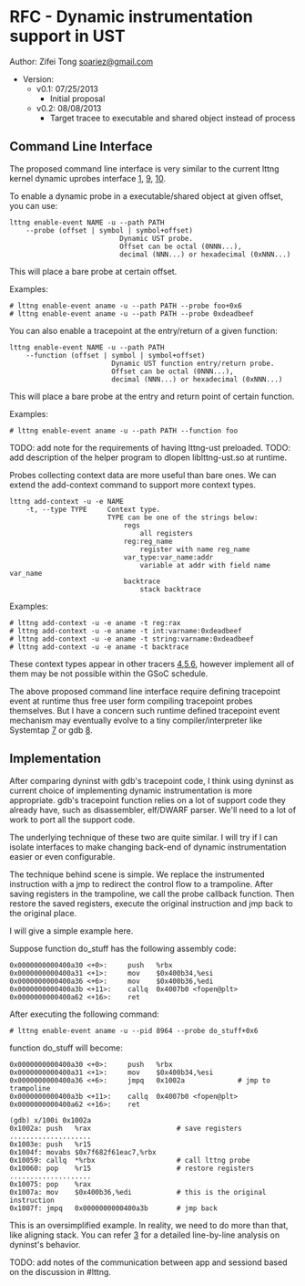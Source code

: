 RFC - Dynamic instrumentation support in UST
============================================

Author: Zifei Tong <soariez@gmail.com>

- Version:
    - v0.1: 07/25/2013
        - Initial proposal
    - v0.2: 08/08/2013
        - Target tracee to executable and shared object instead of process

Command Line Interface
----------------------

The proposed command line interface is very similar to the current lttng kernel
dynamic uprobes interface [1], [9], [10].

To enable a dynamic probe in a executable/shared object at given offset, you can use:

    lttng enable-event NAME -u --path PATH
        --probe (offset | symbol | symbol+offset)
                               Dynamic UST probe.
                               Offset can be octal (0NNN...),
                               decimal (NNN...) or hexadecimal (0xNNN...)

This will place a bare probe at certain offset.

Examples:

    # lttng enable-event aname -u --path PATH --probe foo+0x6
    # lttng enable-event aname -u --path PATH --probe 0xdeadbeef

You can also enable a tracepoint at the entry/return of a given function:

    lttng enable-event NAME -u --path PATH
        --function (offset | symbol | symbol+offset)
                             Dynamic UST function entry/return probe.
                             Offset can be octal (0NNN...),
                             decimal (NNN...) or hexadecimal (0xNNN...)

This will place a bare probe at the entry and return point of certain function.

Examples:

    # lttng enable-event aname -u --path PATH --function foo

TODO: add note for the requirements of having lttng-ust preloaded. 
TODO: add description of the helper program to dlopen liblttng-ust.so at runtime.

Probes collecting context data are more useful than bare ones. We can extend
the add-context command to support more context types.

    lttng add-context -u -e NAME
        -t, --type TYPE     Context type.
                            TYPE can be one of the strings below:
                                regs
                                    all registers
                                reg:reg_name
                                    register with name reg_name
                                var_type:var_name:addr
                                    variable at addr with field name var_name
                                backtrace
                                    stack backtrace

Examples:

    # lttng add-context -u -e aname -t reg:rax
    # lttng add-context -u -e aname -t int:varname:0xdeadbeef
    # lttng add-context -u -e aname -t string:varname:0xdeadbeef
    # lttng add-context -u -e aname -t backtrace

These context types appear in other tracers [4],[5],[6], however implement all of
them may be not possible within the GSoC schedule.

The above proposed command line interface require defining tracepoint event at
runtime thus free user form compiling tracepoint probes themselves. But I have
a concern such runtime defined tracepoint event mechanism may eventually evolve
to a tiny compiler/interpreter like Systemtap [7] or gdb [8].


Implementation
--------------

After comparing dyninst with gdb's tracepoint code, I think using dyninst as
current choice of implementing dynamic instrumentation is more appropriate.
gdb's tracepoint function relies on a lot of support code they already have,
such as disassembler, elf/DWARF parser. We'll need to a lot of work to port all
the support code.

The underlying technique of these two are quite similar. I will try if I can
isolate interfaces to make changing back-end of dynamic instrumentation easier
or even configurable.

The technique behind scene is simple. We replace the instrumented instruction
with a jmp to redirect the control flow to a trampoline. After saving registers
in the trampoline, we call the probe callback function. Then restore the saved
registers, execute the original instruction and jmp back to the original place.

I will give a simple example here.

Suppose function do_stuff has the following assembly code:

    0x0000000000400a30 <+0>:     push   %rbx
    0x0000000000400a31 <+1>:     mov    $0x400b34,%esi
    0x0000000000400a36 <+6>:     mov    $0x400b36,%edi
    0x0000000000400a3b <+11>:    callq  0x4007b0 <fopen@plt>
    0x0000000000400a62 <+16>:    ret

After executing the following command:

    # lttng enable-event aname -u --pid 8964 --probe do_stuff+0x6

function do_stuff will become:

    0x0000000000400a30 <+0>:     push   %rbx
    0x0000000000400a31 <+1>:     mov    $0x400b34,%esi
    0x0000000000400a36 <+6>:     jmpq   0x1002a             # jmp to trampoline
    0x0000000000400a3b <+11>:    callq  0x4007b0 <fopen@plt>
    0x0000000000400a62 <+16>:    ret

    (gdb) x/100i 0x1002a
    0x1002a: push   %rax                     # save registers
    ....................
    0x1003e: push   %r15
    0x1004f: movabs $0x7f682f61eac7,%rbx
    0x10059: callq  *%rbx                    # call lttng probe
    0x10060: pop    %r15                     # restore registers
    ....................
    0x10075: pop    %rax
    0x1007a: mov    $0x400b36,%edi           # this is the original instruction
    0x1007f: jmpq   0x0000000000400a3b       # jmp back

This is an oversimplified example. In reality, we need to do more than that,
like aligning stack. You can refer [3] for a detailed line-by-line analysis
on dyninst's behavior.

TODO: add notes of the communication between app and sessiond based on the discussion in #lttng.

[1]: http://bugs.lttng.org/projects/lttng-tools/wiki
[2]: http://bugs.lttng.org/issues/15
[3]: https://github.com/5kg/lttng-gsoc/blob/master/notes/dyninst.md
[4]: http://sourceware.org/systemtap/SystemTap_Beginners_Guide/utargetvariable.html
[5]: http://sourceware.org/systemtap/SystemTap_Beginners_Guide/ustack.html
[6]: http://sourceware.org/gdb/onlinedocs/gdb/Tracepoint-Actions.html#Tracepoint-Actions
[7]: http://sourceware.org/systemtap/SystemTap_Beginners_Guide/understanding-how-systemtap-works.html#understanding-architecture-tools
[8]: http://sourceware.org/gdb/onlinedocs/gdb/Agent-Expressions.html
[9]: http://lists.lttng.org/pipermail/lttng-dev/2013-January/019413.html
[10]: http://lists.lttng.org/pipermail/lttng-dev/2013-January/019414.html

